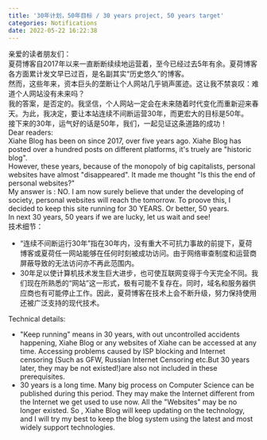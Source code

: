 ```yaml
---
title: '30年计划，50年目标 / 30 years project, 50 years target'
categories: Notifications
date: 2022-05-22 16:22:38
---
```

<p>亲爱的读者朋友们：<br>夏荷博客自2017年以来一直断断续续地运营着，至今已经过去5年有余。夏荷博客各方面累计发文早已过百，是名副其实“历史悠久”的博客。<br>然而，这些年来，资本巨头的垄断让个人网站几乎销声匿迹。这让我不禁哀叹：难道个人网站没有未来吗？<br>我的答案，是否定的。我坚信，个人网站一定会在未来随着时代变化而重新迎来春天。为此，我决定，要让本站连续不间断运营30年，而更宏大的目标是50年。<br>接下来的30年，运气好的话是50年，我们，一起见证这条道路的成功！<br>Dear readers:<br>Xiahe Blog has been on since 2017, over five years ago. Xiahe Blog has posted over a hundred posts on different platforms, it's truely are "historic blog".<br>However, these years, because of the monopoly of big capitalists, personal websites have almost "disappeared". It made me thought "Is this the end of personal websites?"<br>My answer is : NO. I am now surely believe that under the developing of society, personal websites will reach the tomorrow. To proove this, I decided to keep this site running for 30 YEARS. Or better, 50 years.<br>In next 30 years, 50 years if we are lucky, let us wait and see!<br>技术细节：</p><ul><li>“连续不间断运行30年”指在30年内，没有重大不可抗力事故的前提下，夏荷博客或夏荷任一网站能够在任何时刻被成功访问。由于网络审查制度和运营商屏蔽导致的无法访问亦不再此范围内。</li><li>30年足以使计算机技术发生巨大进步，也可使互联网变得于今天完全不同。我们现在所熟悉的“网站”这一形式，极有可能不复存在。同时，域名和服务器供应商也有可能停止工作。因此，夏荷博客在技术上会不断升级，努力保持使用还被广泛支持的现代技术。</li></ul><p>Technical details:</p><ul><li>"Keep running" means in 30 years, with out uncontrolled accidents happening, Xiahe Blog or any websites of Xiahe can be accessed at any time. Accessing problems caused by ISP blocking and Internet censoring (Such as GFW, Russian Internet Censoring etc.But 30 years later, they may be not existed!)are also not included in these prerequisites.</li><li>30 years is a long time. Many big process on Computer Science can be published during this period. They may make the Internet different from the Internet we get used to use now. All the "Websites" may be no longer existed. So , Xiahe Blog will keep updating on the technology, and I will try my best to keep the blog system using the latest and most widely support technologies.</li></ul>